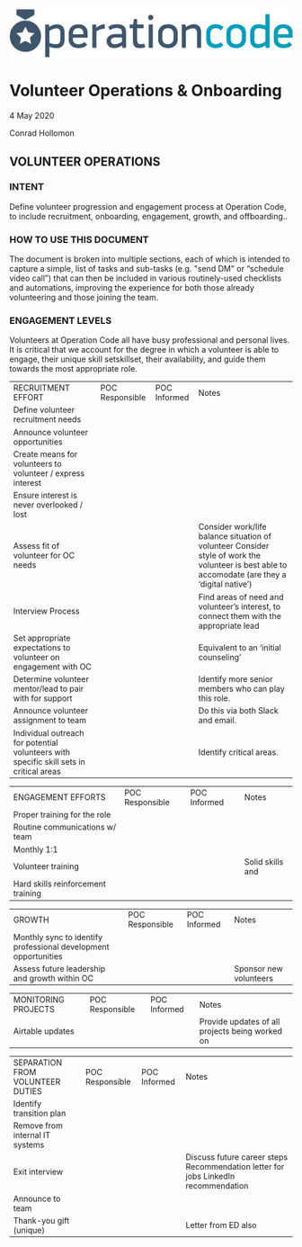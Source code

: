 ![image alt text](images/image_0.png)

# Volunteer Operations & Onboarding

4 May 2020

Conrad Hollomon

## VOLUNTEER OPERATIONS

### INTENT

Define volunteer progression and engagement process at Operation Code, to include recruitment, onboarding, engagement, growth, and offboarding..

### HOW TO USE THIS DOCUMENT

The document is broken into multiple sections, each of which is intended to capture a simple, list of tasks and sub-tasks (e.g. "send DM" or “schedule video call”) that can then be included in various routinely-used checklists and automations, improving the experience for both those already volunteering and those joining the team.

### ENGAGEMENT LEVELS

Volunteers at Operation Code all have busy professional and personal lives. It is critical that we account for the degree in which a volunteer is able to engage, their unique skill setskillset, their availability, and guide them towards the most appropriate role.

<table>
  <tr>
    <td>RECRUITMENT EFFORT</td>
    <td>POC Responsible</td>
    <td>POC
Informed</td>
    <td>Notes</td>
  </tr>
  <tr>
    <td>Define volunteer recruitment needs</td>
    <td></td>
    <td></td>
    <td></td>
  </tr>
  <tr>
    <td>Announce volunteer opportunities</td>
    <td></td>
    <td></td>
    <td></td>
  </tr>
  <tr>
    <td>Create means for volunteers to volunteer / express interest</td>
    <td></td>
    <td></td>
    <td></td>
  </tr>
  <tr>
    <td>Ensure interest is never overlooked / lost</td>
    <td></td>
    <td></td>
    <td></td>
  </tr>
  <tr>
    <td>Assess fit of volunteer for OC needs</td>
    <td></td>
    <td></td>
    <td>Consider work/life balance situation of volunteer
Consider style of work the volunteer is best able to accomodate (are they a ‘digital native’)</td>
  </tr>
  <tr>
    <td>Interview Process</td>
    <td></td>
    <td></td>
    <td>Find areas of need and volunteer’s interest, to connect them with the appropriate lead</td>
  </tr>
  <tr>
    <td>Set appropriate expectations to volunteer on engagement with OC</td>
    <td></td>
    <td></td>
    <td>Equivalent to an ‘initial counseling’</td>
  </tr>
  <tr>
    <td>Determine volunteer mentor/lead to pair with for support</td>
    <td></td>
    <td></td>
    <td>Identify more senior members who can play this role.</td>
  </tr>
  <tr>
    <td>Announce volunteer assignment to team</td>
    <td></td>
    <td></td>
    <td>Do this via both Slack and email.</td>
  </tr>
  <tr>
    <td>Individual outreach for potential volunteers with specific skill sets in critical areas</td>
    <td></td>
    <td></td>
    <td>Identify critical areas.</td>
  </tr>
</table>


<table>
  <tr>
    <td>ENGAGEMENT EFFORTS</td>
    <td>POC
Responsible</td>
    <td>POC
Informed</td>
    <td>Notes</td>
  </tr>
  <tr>
    <td>Proper training for the role</td>
    <td></td>
    <td></td>
    <td></td>
  </tr>
  <tr>
    <td>Routine communications w/ team</td>
    <td></td>
    <td></td>
    <td></td>
  </tr>
  <tr>
    <td>Monthly 1:1</td>
    <td></td>
    <td></td>
    <td></td>
  </tr>
  <tr>
    <td>Volunteer training</td>
    <td></td>
    <td></td>
    <td>Solid skills and</td>
  </tr>
  <tr>
    <td>Hard skills reinforcement training</td>
    <td></td>
    <td></td>
    <td></td>
  </tr>
</table>


<table>
  <tr>
    <td>GROWTH</td>
    <td>POC
Responsible</td>
    <td>POC
Informed</td>
    <td>Notes
</td>
  </tr>
  <tr>
    <td>Monthly sync to identify professional development opportunities</td>
    <td></td>
    <td></td>
    <td></td>
  </tr>
  <tr>
    <td>Assess future leadership and growth within OC</td>
    <td></td>
    <td></td>
    <td>Sponsor new volunteers</td>
  </tr>
</table>


<table>
  <tr>
    <td>MONITORING PROJECTS </td>
    <td>POC
Responsible</td>
    <td>POC
Informed</td>
    <td>Notes</td>
  </tr>
  <tr>
    <td>Airtable updates</td>
    <td></td>
    <td></td>
    <td>Provide updates of all projects being worked on  </td>
  </tr>
</table>


<table>
  <tr>
    <td>SEPARATION FROM VOLUNTEER DUTIES</td>
    <td>POC
Responsible</td>
    <td>POC
Informed</td>
    <td>Notes</td>
  </tr>
  <tr>
    <td>Identify transition plan</td>
    <td></td>
    <td></td>
    <td></td>
  </tr>
  <tr>
    <td>Remove from internal IT systems</td>
    <td></td>
    <td></td>
    <td></td>
  </tr>
  <tr>
    <td>Exit interview</td>
    <td></td>
    <td></td>
    <td>Discuss future career steps
Recommendation letter for jobs
LinkedIn recommendation</td>
  </tr>
  <tr>
    <td>Announce to team</td>
    <td></td>
    <td></td>
    <td></td>
  </tr>
  <tr>
    <td>Thank-you gift (unique)</td>
    <td></td>
    <td></td>
    <td>Letter from ED also</td>
  </tr>
</table>
